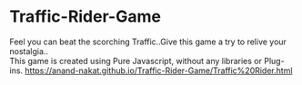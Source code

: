 # Traffic-Rider-Game
Feel you can beat the scorching Traffic..Give this game a try to relive your nostalgia..
<br> This game is created using Pure Javascript, without any libraries or Plug-ins.
https://anand-nakat.github.io/Traffic-Rider-Game/Traffic%20Rider.html
